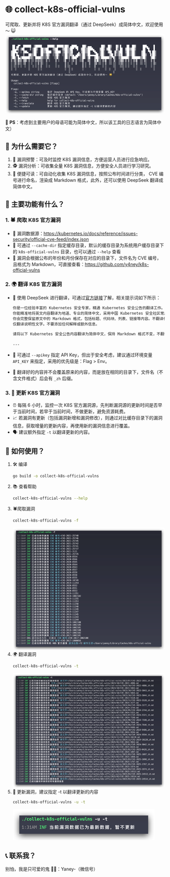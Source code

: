 # 🌐 collect-k8s-official-vulns
可爬取、更新并将 K8S 官方漏洞翻译（通过 DeepSeek）成简体中文，欢迎使用～ 😺
![banner.png](images/banner.png)

📝 **PS**：考虑到主要用户的母语可能为简体中文，所以该工具的日志语言为简体中文）

## 🤔 为什么需要它？

1. 🚨 漏洞预警：可及时监控 K8S 漏洞信息，方便运营人员进行应急响应。
2. 🕵️ 漏洞分析：可收集全量 K8S 漏洞信息，方便安全人员进行学习研究。
3. 📖 便捷可读：可自动化收集 K8S 漏洞信息，按照公布时间进行分类， CVE 编号进行命名，渲染成 Markdown 格式，此外，还可以使用 DeepSeek 翻译成简体中文。

## 🌟 主要功能有什么？

### 1. 🕷️ 爬取 K8S 官方漏洞

- 📡 漏洞数据源：<https://kubernetes.io/docs/reference/issues-security/official-cve-feed/index.json>
- 📁 可通过 `--cache-dir` 指定缓存目录，默认的缓存目录为系统用户缓存目录下的 `k8s-official-vulns` 目录，也可以通过 `--help` 查看
- 📅 漏洞会根据公布的年份和月份保存在对应的目录下，文件名为 CVE 编号，且格式为 Markdown，可直接查看：<https://github.com/y4ney/k8s-official-vulns>

### 2. 🌍 翻译 K8S 官方漏洞

- 🤖 使用 DeepSeek 进行翻译，可通过[官方链接](https://platform.deepseek.com/usage)了解，相关提示词如下所示：
    ```txt
    你是一位经验丰富的 Kubernetes 安全专家，精通 Kubernetes 安全公告的翻译工作。
	你能精准地将英文内容翻译为地道、专业的简体中文，采用中国 Kubernetes 安全社区常用的术语。
	你会完整保留原文中的 Markdown 格式，包括标题、代码块、列表、链接等内容。不翻译代码块、命令、路径、配置字段，
	仅翻译说明性文字。不要添加任何解释或额外信息。
    ```
  
    ```txt
    请将以下 Kubernetes 安全公告内容翻译为简体中文，保持 Markdown 格式不变，不翻译代码块、命令和配置字段：

	---

    ```
- 🔐 可通过 `--apikey` 指定 API Key，但出于安全考虑，建议通过环境变量 `API_KEY` 来指定，采用的优先级是：Flag > Env。
- 📝 翻译好的内容并不会覆盖原来的内容，而是放在相同的目录下，文件名（不含文件格式）后会有 `_zh` 后缀。


### 3. 🔄 更新 K8S 官方漏洞

- ⏰ 每隔 6 小时，监控一次 K8S 官方漏洞源，先判断漏洞源的更新时间是否早于当前时间，若早于当前时间，不做更新，避免资源耗费。
- 📈 若漏洞有更新（包括漏洞新增和漏洞修改），则通过对比缓存目录下的漏洞信息，获取增量的更新内容，再使用新的漏洞信息进行覆盖。
- 🗣️ 建议额外指定 `-t` 以翻译更新的内容。

## 🚀 如何使用？

1. 🛠️ 编译
    ```bash
    go build -o collect-k8s-official-vulns
    ```
2. 📚 查看帮助
    ```bash
    collect-k8s-official-vulns --help
    ```
3. 🕷️爬取漏洞
    ```bash
    collect-k8s-official-vulns -f
    ```
   ![fetch.png](images/fetch.png)
4. 🌍 翻译漏洞
    ```bash
    collect-k8s-official-vulns -t
    ```
   ![translate.png](images/translate.png)
5. 🔄 更新漏洞，建议指定 -t 以翻译更新的内容
    ```bash
    collect-k8s-official-vulns -u -t
    ```
   ![update.png](images/update.png)


## 📞 联系我？

别怕，我是只可爱的鬼 👻👻：Yaney-（微信号）
